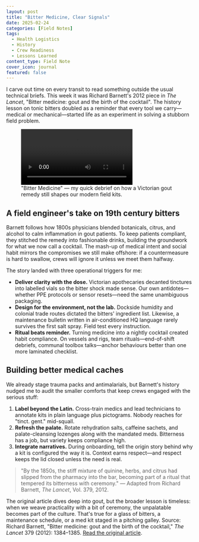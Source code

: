 ```yaml
---
layout: post
title: "Bitter Medicine, Clear Signals"
date: 2025-02-24
categories: [Field Notes]
tags:
  - Health Logistics
  - History
  - Crew Readiness
  - Lessons Learned
content_type: Field Note
cover_icon: journal
featured: false
---
```


I carve out time on every transit to read something outside the usual technical briefs. This week it was Richard Barnett's 2012 piece in *The Lancet*, "Bitter medicine: gout and the birth of the cocktail". The history lesson on tonic bitters doubled as a reminder that every tool we carry—medical or mechanical—started life as an experiment in solving a stubborn field problem.

<figure>
  <video controls preload="metadata">
    <source src="/assets/video/Bitter_Medicine.mp4" type="video/mp4">
    Your browser does not support embedded videos. You can
    <a href="/assets/video/Bitter_Medicine.mp4">download the clip</a> instead.
  </video>
  <figcaption>"Bitter Medicine" — my quick debrief on how a Victorian gout remedy still shapes our modern field kits.</figcaption>
</figure>

## A field engineer's take on 19th century bitters

Barnett follows how 1800s physicians blended botanicals, citrus, and alcohol to calm inflammation in gout patients. To keep patients compliant, they stitched the remedy into fashionable drinks, building the groundwork for what we now call a cocktail. The mash-up of medical intent and social habit mirrors the compromises we still make offshore: if a countermeasure is hard to swallow, crews will ignore it unless we meet them halfway.

The story landed with three operational triggers for me:

- **Deliver clarity with the dose.** Victorian apothecaries decanted tinctures into labelled vials so the bitter shock made sense. Our own antidotes—whether PPE protocols or sensor resets—need the same unambiguous packaging.
- **Design for the environment, not the lab.** Dockside humidity and colonial trade routes dictated the bitters' ingredient list. Likewise, a maintenance bulletin written in air-conditioned HQ language rarely survives the first salt spray. Field test every instruction.
- **Ritual beats reminder.** Turning medicine into a nightly cocktail created habit compliance. On vessels and rigs, team rituals—end-of-shift debriefs, communal toolbox talks—anchor behaviours better than one more laminated checklist.

## Building better medical caches

We already stage trauma packs and antimalarials, but Barnett's history nudged me to audit the smaller comforts that keep crews engaged with the serious stuff:

1. **Label beyond the Latin.** Cross-train medics and lead technicians to annotate kits in plain language plus pictograms. Nobody reaches for "tinct. gent." mid-squall.
2. **Refresh the palate.** Rotate rehydration salts, caffeine sachets, and palate-cleansing lozenges along with the mandated meds. Bitterness has a job, but variety keeps compliance high.
3. **Integrate narratives.** During onboarding, tell the origin story behind why a kit is configured the way it is. Context earns respect—and respect keeps the lid closed unless the need is real.

> "By the 1850s, the stiff mixture of quinine, herbs, and citrus had slipped from the pharmacy into the bar, becoming part of a ritual that tempered its bitterness with ceremony." — Adapted from Richard Barnett, *The Lancet*, Vol. 379, 2012.

The original article dives deep into gout, but the broader lesson is timeless: when we weave practicality with a bit of ceremony, the unpalatable becomes part of the culture. That's true for a glass of bitters, a maintenance schedule, or a med kit staged in a pitching galley. Source: Richard Barnett, "Bitter medicine: gout and the birth of the cocktail," *The Lancet* 379 (2012): 1384–1385. [Read the original article](https://doi.org/10.1016/S0140-6736(12)60586-8).
